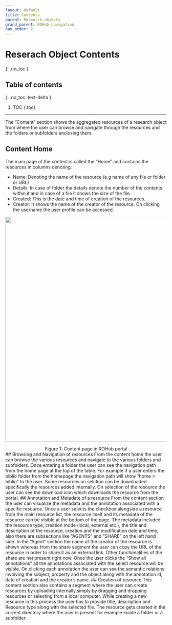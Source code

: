 ```yaml
---
layout: default
title: Contents
parent: Research objects
grand_parent: ROHub navigation
nav_order: 2
---
```


# Reserach Object Contents
{: .no_toc }
## Table of contents
{: .no_toc .text-delta }

1. TOC
{:toc}

---


The “Content” section shows the aggregated resources of a research object from where the user can browse and navigate through the resources and the folders or subfolders enclosing them.
## Content Home
The main page of the content is called the “Home” and contains the resources in columns denoting:
* Name: Denoting the name of the resource (e.g name of any file or folder or URL)
* Details: In case of folder the details denote the number of the contents within it and in case of a file it shows the size of the file.
* Created: This is the date and time of creation of the resources.
* Creator: It shows the name of the creator of the resource. On clicking the username the user profile can be accessed.  
<p align="center"> <img src="https://box.psnc.pl/f/c676d78739/?raw=1" width="700"> </p>
<div align="center"> Figure 1: Content page in ROHub portal </div>
## Browsing and Navigation of resources
From the content home the user can browse the various resources and navigate to the various folders and subfolders. Once entering a folder the user can see the navigation path from the home page at the top of the table. For example if a user enters the biblio folder from the homepage the navigation path will show “home > biblio” to the user. Some resources on selction can be downloaded specifically the resources added internally. On selection of the resource the user can see the download icon which downloads the resource from the portal.  
## Annotation and Metadate of a resource
From the content section the user can visualize the metadata and the annotation associated with a specific resource. Once a user selects the checkbox alongside a resource from the main resource list, the resource itself and its metadata of the resource can be visible at the bottom of the page. The metadata included the resource type, creation mode (local, external etc.), the title and description of the resource, creation and the modification date and time, also there are subsections like “AGENTS” and “SHARE” on the left hand side. In the “Agent” section the name of the creator of the resource is shown whereas from the share segment the user can copy the URL of the resource in order to share it as an external link. Other functionalities of the share are not present right now. Once the user clicks the “Show all annotations” all the annotations associated with the select resource will be visible. On clicking each annotation the user can see the semantic relations involving the subject, property and the object along with the annotation id, date of creation and the creator’s name.
## Creation of resource
This content section also contains a segment where the user can create resources by uploading internally,simply by dragging and dropping resources or selecting from a local computer. While creating a new resource in this process the user has to provide title, description and Resource type along with the selected file. The resource gets created in the current directory where the user is present for example inside a folder or a subfolder.
